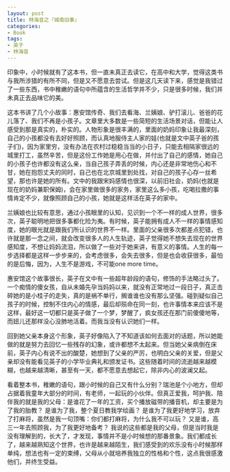 ```yaml
---
layout: post
title: 林海音之『城南旧事』
categories:
- Book
tags:
- 英子
- 林海音
---
```


印象中，小时候就有了这本书，但一直未真正去读它，在高中和大学，觉得这类书与我所涉猎的有所不同，但是又不愿意去尝试。但是这几天读下来，感觉是我错过了一些东西，书中稚嫩的语句中所蕴含的生活哲学并不少，只是很多时候，我们并未真正去品味它的美。

这本书讲了几个小故事：惠安馆传奇、我们去看海、兰姨娘、驴打滚儿、爸爸的花儿落了、我们不再是小孩子。文章里大多数是一些简短的生活场景对话，但能让人感受到那是真实的，朴实的。人物形象是很丰满的，里面的奶妈印象让我最深刻，自己的小孩都没有去好好照顾，而认真地服侍主人家的娃(也就是文中英子爸的孩子们)，因为家里穷，没有办法在农村过稳稳当当的小日子，只能去相隔家很远的城里打工，虽然辛苦，但是这份工作她是用心在做，并付出了自己的感情，她自己的小孩子也许都没有这么亲，当自己孩子弄丢的时候，内心还是非常地伤心和不甘，她在抱怨丈夫的同时，自己也在北京城里到处找，对自己的孩子心存一丝希望，那也许是她的所有。文中的我跟宋妈感情也很深，以前旧社会，奶妈(也就是现在的奶妈兼职保姆)，会在家里做很多的家务，家里这么多小孩，吃喝拉撒的事情肯定不少，就像照顾自己的小孩，她就是这样活在英子的家中。  

兰姨娘也比较有意思，通过小孩眼里的认知，见识到一个不一样的成人世界，很多次，英子聪明地把很多事都化险为夷。有时候，英子能拥有成人不一样的事情感知度，她的眼光就是跟我们所认识的世界不一样。里面的父亲很多次都差点犯错，也许就是那一念之间，就会改变很多人的人生轨迹，英子觉得她不想失去现在的世界感知度，不想让妈妈流泪，所以做了一些对于她来讲，有意义的事情。人生的每一步选择都是这样一步步来的，会考虑很多，会失去很多，但是也会收获很多，最怕的是后悔，因为，人生不是游戏，不可能one more time。

惠安馆这个故事很长，英子在文中有一些超年龄段的语句，修饰的手法略过头了。一个痴情的傻女孩，自从未婚先孕当妈妈以来，就没有正常地过一段日子，真正击碎她的是小桂子的走失，真的是祸不单行，搁谁谁也没有那么坚强。碰到疑似自己孩子的时候，控制不住内心的情感，最后却殒命在同一刻，也许事情本来应该不是这样，最好这一切都只是英子做了一个梦，梦醒了，疯女孩还在那门前傻傻地等，而妞儿还那样没心没肺地活着。而我当没有认识她们一样。

回到她父亲本身这个形象，英子好像陷入了不知道该如何去面对的话题，所以她能做的就是努力去回忆一些残存的幻象，或许都想不太起来。但当她父亲病倒在床前，英子内心有说不出的酸楚，她想到了父亲的严厉，也明白父亲的关爱，但是父亲却没有能看见英子的小学毕业典礼和颁发证书。这些随着时间的流逝越来越模糊，也越来越清晰，甚至有一天，都不愿意去想起它，除非内心的波澜又起。

看着整本书，稚嫩的语句，跟小时候的自己又有什么分别？瑞池是个小地方，但却占据着我童年大部分的时间，有老师，一起玩的小伙伴。但真正爱我，呵护我、陪伴我的就是我的父母：是谁花了一年的工资，买个播放磁带的播音机，却主要是为了我的胎教？ 是谁为了我，整个夏日教我学绘画？ 是谁为了我更好地学习，放弃了打麻将，虽然是我一句顶嘴：你们都打麻将，为什么我不可以玩？ 又是谁，高三一年去照顾我，为了我更好地备考？ 我说的这些都是我的父母，但是当时我是没有理解到的，长大了，才发现，事情并不是小时候想的那番景象。我们都成长了，越来越熟知这个世界，也许是越来越陌生，我们感受到的欢乐没有小时候那样单纯，想法也有一定的束缚，父母从小就培养我独立的性格和个性，这点我很感激他们，并终生受益。
